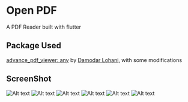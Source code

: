 # Open PDF

A PDF Reader built with flutter

## Package Used
[advance_pdf_viewer: any](https://pub.dev/packages/advance_pdf_viewer) by [Damodar Lohani](https://github.com/lohanidamodar), with some modifications

## ScreenShot
![Alt text](/flutter_01.png?s=100 "Open PDF Reader")
![Alt text](/flutter_02.png?s=100 "Open PDF Reader") ![Alt text](/flutter_03.png?s=100 "Open PDF Reader") ![Alt text](/flutter_04.png?s=100 "Open PDF Reader") ![Alt text](/flutter_05.png?s=100 "Open PDF Reader") ![Alt text](/flutter_06.png?s=100 "Open PDF Reader")



